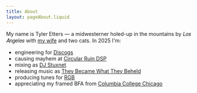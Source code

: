 ```yaml
---
title: About
layout: pageAbout.liquid
---
```


My name is Tyler Etters — a midwesterner holed-up in the mountains by 𝐿𝑜𝑠 𝐴𝑛𝑔𝑒𝑙𝑒𝑠 with [my wife](https://etters.co) and two cats. In 2025 I'm:

- engineering for [Discogs](https://discogs.com)
- causing mayhem at [Circular Ruin DSP](https://circularruindsp.com)
- mixing as [DJ Stuxnet](https://stuxnet.me)
- releasing music as [They Became What They Beheld](https://tbwtb.com)
- producing tunes for [RGB](https://untitled.stream/library/project/RoTfZpW8dHvJVVpmd6kpf)
- appreciating my framed BFA from [Columbia College Chicago](https://colum.edu)
